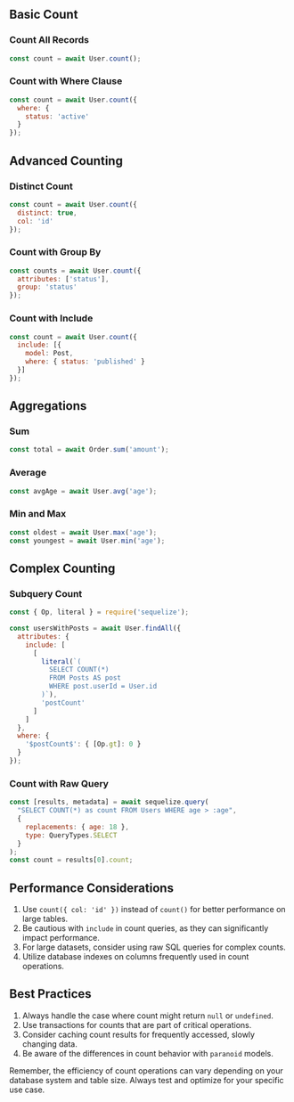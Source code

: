 ## Basic Count

### Count All Records
```javascript
const count = await User.count();
```

### Count with Where Clause
```javascript
const count = await User.count({
  where: {
    status: 'active'
  }
});
```

## Advanced Counting

### Distinct Count
```javascript
const count = await User.count({
  distinct: true,
  col: 'id'
});
```

### Count with Group By
```javascript
const counts = await User.count({
  attributes: ['status'],
  group: 'status'
});
```

### Count with Include
```javascript
const count = await User.count({
  include: [{
    model: Post,
    where: { status: 'published' }
  }]
});
```

## Aggregations

### Sum
```javascript
const total = await Order.sum('amount');
```

### Average
```javascript
const avgAge = await User.avg('age');
```

### Min and Max
```javascript
const oldest = await User.max('age');
const youngest = await User.min('age');
```

## Complex Counting

### Subquery Count
```javascript
const { Op, literal } = require('sequelize');

const usersWithPosts = await User.findAll({
  attributes: {
    include: [
      [
        literal(`(
          SELECT COUNT(*)
          FROM Posts AS post
          WHERE post.userId = User.id
        )`),
        'postCount'
      ]
    ]
  },
  where: {
    '$postCount$': { [Op.gt]: 0 }
  }
});
```

### Count with Raw Query
```javascript
const [results, metadata] = await sequelize.query(
  "SELECT COUNT(*) as count FROM Users WHERE age > :age",
  {
    replacements: { age: 18 },
    type: QueryTypes.SELECT
  }
);
const count = results[0].count;
```

## Performance Considerations

1. Use `count({ col: 'id' })` instead of `count()` for better performance on large tables.
2. Be cautious with `include` in count queries, as they can significantly impact performance.
3. For large datasets, consider using raw SQL queries for complex counts.
4. Utilize database indexes on columns frequently used in count operations.

## Best Practices

1. Always handle the case where count might return `null` or `undefined`.
2. Use transactions for counts that are part of critical operations.
3. Consider caching count results for frequently accessed, slowly changing data.
4. Be aware of the differences in count behavior with `paranoid` models.

Remember, the efficiency of count operations can vary depending on your database system and table size. Always test and optimize for your specific use case.
